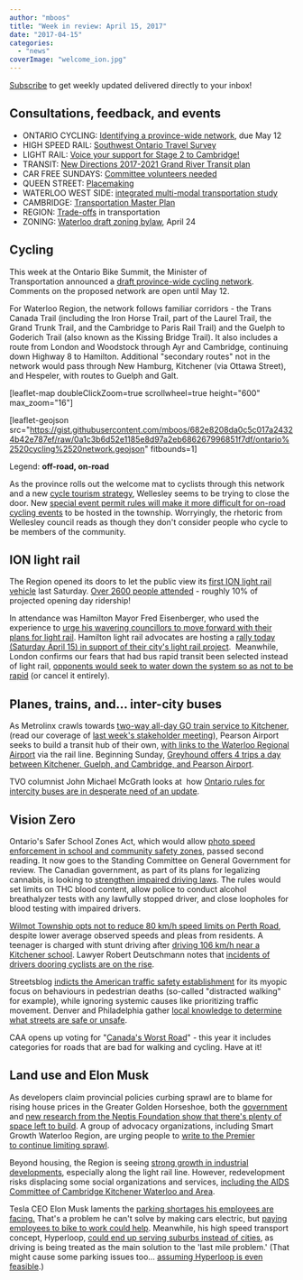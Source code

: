 ```yaml
---
author: "mboos"
title: "Week in review: April 15, 2017"
date: "2017-04-15"
categories: 
  - "news"
coverImage: "welcome_ion.jpg"
---
```


[Subscribe](https://eepurl.com/4Mtkf) to get weekly updated delivered directly to your inbox!

## Consultations, feedback, and events

- ONTARIO CYCLING: [Identifying a province-wide network](https://www.mto.gov.on.ca/english/safety/province-wide-cycling-network.shtml), due May 12
- HIGH SPEED RAIL: [Southwest Ontario Travel Survey](https://www.surveygizmo.com/s3/3059422/Southwest-Ontario-Travel-Survey-103)
- LIGHT RAIL: [Voice your support for Stage 2 to Cambridge!](https://contact.tritag.ca/stage2ion)
- TRANSIT: [New Directions 2017-2021 Grand River Transit plan](https://www.grt.ca/en/aboutus/newdirections.asp)
- CAR FREE SUNDAYS: [Committee volunteers needed](https://app.betterimpact.com/PublicOrganization/4b40ce82-4f24-4a17-ba16-5d4271e16dc2/3)
- QUEEN STREET: [Placemaking](https://www.peakdemocracy.com/portals/275/Issue_4784)
- WATERLOO WEST SIDE: [integrated multi-modal transportation study](https://www.waterloo.ca/en/living/west-waterloo-transportation-study.asp)
- CAMBRIDGE: [Transportation Master Plan](https://www.peakdemocracy.ca/portals/155/Issue_1740)
- REGION: [Trade-offs](https://www.peakdemocracy.ca/portals/153/Issue_1747) in transportation
- ZONING: [Waterloo draft zoning bylaw](https://www.waterloo.ca/zoningreview/), April 24

<!--more-->

## Cycling

This week at the Ontario Bike Summit, the Minister of Transportation announced a [draft province-wide cycling network](https://www.mto.gov.on.ca/english/safety/province-wide-cycling-network.shtml). Comments on the proposed network are open until May 12.

For Waterloo Region, the network follows familiar corridors - the Trans Canada Trail (including the Iron Horse Trail, part of the Laurel Trail, the Grand Trunk Trail, and the Cambridge to Paris Rail Trail) and the Guelph to Goderich Trail (also known as the Kissing Bridge Trail). It also includes a route from London and Woodstock through Ayr and Cambridge, continuing down Highway 8 to Hamilton. Additional "secondary routes" not in the network would pass through New Hamburg, Kitchener (via Ottawa Street), and Hespeler, with routes to Guelph and Galt.

\[leaflet-map doubleClickZoom=true scrollwheel=true height="600" max\_zoom="16"\]

\[leaflet-geojson src="https://gist.githubusercontent.com/mboos/682e8208da0c5c017a24324b42e787ef/raw/0a1c3b6d52e1185e8d97a2eb686267996851f7df/ontario%2520cycling%2520network.geojson" fitbounds=1\]

Legend: **off-road, on-road**

As the province rolls out the welcome mat to cyclists through this network and a new [cycle tourism strategy](https://www.mtc.gov.on.ca/en/tourism/cycling.shtml), Wellesley seems to be trying to close the door. New [special event permit rules will make it more difficult for on-road cycling events](https://www.newhamburgindependent.ca/news-story/7217007-cycling-events-rubbing-wellesley-council-the-wrong-way/) to be hosted in the township. Worryingly, the rhetoric from Wellesley council reads as though they don't consider people who cycle to be members of the community.

## ION light rail

The Region opened its doors to let the public view its [first ION light rail vehicle](https://www.therecord.com/news-story/7233934-first-of-the-ion-trains-wows-thousands/) last Saturday. [Over 2600 people attended](https://www.cbc.ca/beta/news/canada/kitchener-waterloo/ion-lrt-open-house-future-riders-react-1.4062866) - roughly 10% of projected opening day ridership!

In attendance was Hamilton Mayor Fred Eisenberger, who used the experience to [urge his wavering councillors to move forward with their plans for light rail](https://www.thespec.com/opinion-story/7237866-hamilton-mayor-visits-waterloo-region-s-lrt-open-house/). Hamilton light rail advocates are hosting a [rally today (Saturday April 15) in support of their city's light rail project](https://www.facebook.com/events/105003296713500/).  Meanwhile, London confirms our fears that had bus rapid transit been selected instead of light rail, [opponents would seek to water down the system so as not to be rapid](https://www.lfpress.com/2017/04/10/it-almost-feels-like-an-election-with-rival-campaign-signs-popping-up-on-london-lawns-but-its-actually-the-battle-over-brt-between-the-down-shift-and-shift-happens-groups-how-did-we-get-here) (or cancel it entirely).

## Planes, trains, and... inter-city buses

As Metrolinx crawls towards [two-way all-day GO train service to Kitchener](https://www.therecord.com/news-story/7232318-significant-work-required-to-bring-two-way-all-day-go-trains-to-kitchener/), (read our coverage of [last week's stakeholder meeting](/blog/2017/04/08/week-in-review-april-8-2017/)), Pearson Airport seeks to build a transit hub of their own, [with links to the Waterloo Regional Airport](https://www.kitchenerpost.ca/opinion-story/7226909-looking-for-a-transformation/) via the rail line. Beginning Sunday, [Greyhound offers 4 trips a day between Kitchener, Guelph, and Cambridge, and Pearson Airport](https://www.therecord.com/news-story/7243116-greyhound-to-offer-buses-from-waterloo-region-to-pearson-airport/).

TVO columnist John Michael McGrath looks at  how [Ontario rules for intercity buses are in desperate need of an update](https://tvo.org/article/current-affairs/the-next-ontario/uber-cant-save-ontario-from-its-transit-woes).

## Vision Zero

Ontario's Safer School Zones Act, which would allow [photo speed enforcement in school and community safety zones](https://www.ontla.on.ca/web/bills/bills_detail.do?locale=en&BillID=4358&isCurrent=false&detailPage=bills_detail_status), passed second reading. It now goes to the Standing Committee on General Government for review. The Canadian government, as part of its plans for legalizing cannabis, is looking to [strengthen impaired driving laws](https://www.cbc.ca/news/politics/trudeau-impaired-driving-changes-1.4069889). The rules would set limits on THC blood content, allow police to conduct alcohol breathalyzer tests with any lawfully stopped driver, and close loopholes for blood testing with impaired drivers.

[Wilmot Township opts not to reduce 80 km/h speed limits on Perth Road](https://www.newhamburgindependent.ca/news-story/7225561-no-change-for-perth-street-speed-limit-wilmot-decides/), despite lower average observed speeds and pleas from residents. A teenager is charged with stunt driving after [driving 106 km/h near a Kitchener school](https://www.cbc.ca/news/canada/kitchener-waterloo/kitchener-stunt-driving-near-school-17-year-old-girl-1.4064266). Lawyer Robert Deutschmann notes that [incidents of drivers dooring cyclists are on the rise](https://www.deutschmannlaw.com/blog/post/dooring-rates-on-the-rise).

Streetsblog [indicts the American traffic safety establishment](https://usa.streetsblog.org/2017/04/06/the-traffic-safety-establishment-needs-to-take-some-responsibility-for-soaring-pedestrian-deaths/) for its myopic focus on behaviours in pedestrian deaths (so-called "distracted walking" for example), while ignoring systemic causes like prioritizing traffic movement. Denver and Philadelphia gather [local knowledge to determine what streets are safe or unsafe](https://nextcity.org/daily/entry/denver-philadelphia-vision-zero-crowdsource-maps-safe-streets).

CAA opens up voting for "[Canada's Worst Road](https://caaworstroads.com/sco/?l=en)" - this year it includes categories for roads that are bad for walking and cycling. Have at it!

## Land use and Elon Musk

As developers claim provincial policies curbing sprawl are to blame for rising house prices in the Greater Golden Horseshoe, both the [government](https://kitchener.ctvnews.ca/ontario-s-anti-sprawl-restrictions-not-a-factor-in-housing-shortage-government-1.3361242) and [new research from the Neptis Foundation show that there's plenty of space left to build](https://www.cbc.ca/news/canada/kitchener-waterloo/land-housing-market-shortage-1.4065862?cmp=rss). A group of advocacy organizations, including Smart Growth Waterloo Region, are urging people to [write to the Premier to continue limiting sprawl](https://www.sprawlcosts.ca).

Beyond housing, the Region is seeing [strong growth in industrial developments](https://www.waterloochronicle.ca/news-story/7235000-waterloo-region-s-growth-extends-beyond-housing-market/), especially along the light rail line. However, redevelopment risks displacing some social organizations and services, [including the AIDS Committee of Cambridge Kitchener Waterloo and Area](https://www.cbc.ca/news/canada/kitchener-waterloo/lrt-kitchener-aids-committee-office-1.4066101?cmp=rss).

Tesla CEO Elon Musk laments the [parking shortages his employees are facing.](https://www.wsj.com/articles/elon-musk-has-an-awkward-problem-at-tesla-employee-parking-1491926275?mod=e2tw) That's a problem he can't solve by making cars electric, but [paying employees to bike to work could help](https://sanfrancisco.cbslocal.com/2017/04/12/tesla-pays-employees-to-bike-to-work-after-slew-of-parking-problems/). Meanwhile, his high speed transport concept, Hyperloop, [could end up serving suburbs instead of cities](https://sanfrancisco.cbslocal.com/2017/04/12/tesla-pays-employees-to-bike-to-work-after-slew-of-parking-problems/), as driving is being treated as the main solution to the 'last mile problem.' (That might cause some parking issues too... [assuming Hyperloop is even feasible](https://usa.streetsblog.org/2017/04/11/is-your-local-government-falling-for-the-hyperloop-fantasy/).)
